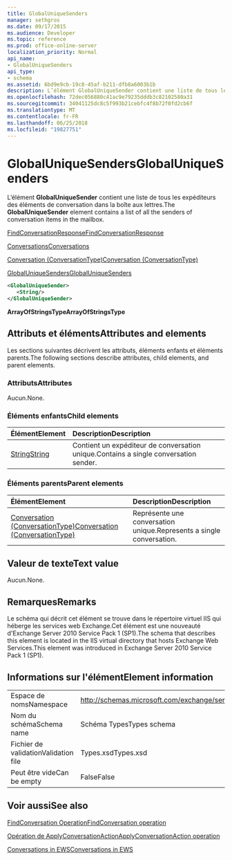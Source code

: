```yaml
---
title: GlobalUniqueSenders
manager: sethgros
ms.date: 09/17/2015
ms.audience: Developer
ms.topic: reference
ms.prod: office-online-server
localization_priority: Normal
api_name:
- GlobalUniqueSenders
api_type:
- schema
ms.assetid: 6bd9e9cb-19c8-45af-b211-dfb8a6003b1b
description: L’élément GlobalUniqueSender contient une liste de tous les expéditeurs des éléments de conversation dans la boîte aux lettres.
ms.openlocfilehash: 72dec056880c41ac9e79235dddb3c82102580a31
ms.sourcegitcommit: 34041125dc8c5f993b21cebfc4f8b72f0fd2cb6f
ms.translationtype: MT
ms.contentlocale: fr-FR
ms.lasthandoff: 06/25/2018
ms.locfileid: "19827751"
---
```

# <a name="globaluniquesenders"></a><span data-ttu-id="dafa4-103">GlobalUniqueSenders</span><span class="sxs-lookup"><span data-stu-id="dafa4-103">GlobalUniqueSenders</span></span>

<span data-ttu-id="dafa4-104">L’élément **GlobalUniqueSender** contient une liste de tous les expéditeurs des éléments de conversation dans la boîte aux lettres.</span><span class="sxs-lookup"><span data-stu-id="dafa4-104">The **GlobalUniqueSender** element contains a list of all the senders of conversation items in the mailbox.</span></span> 
  
[<span data-ttu-id="dafa4-105">FindConversationResponse</span><span class="sxs-lookup"><span data-stu-id="dafa4-105">FindConversationResponse</span></span>](findconversationresponse.md)
  
[<span data-ttu-id="dafa4-106">Conversations</span><span class="sxs-lookup"><span data-stu-id="dafa4-106">Conversations</span></span>](conversations-ex15websvcsotherref.md)
  
[<span data-ttu-id="dafa4-107">Conversation (ConversationType)</span><span class="sxs-lookup"><span data-stu-id="dafa4-107">Conversation (ConversationType)</span></span>](conversation-conversationtype.md)
  
[<span data-ttu-id="dafa4-108">GlobalUniqueSenders</span><span class="sxs-lookup"><span data-stu-id="dafa4-108">GlobalUniqueSenders</span></span>](globaluniquesenders.md)
  
```XML
<GlobalUniqueSender>
   <String/>
</GlobalUniqueSender>
```

 <span data-ttu-id="dafa4-109">**ArrayOfStringsType**</span><span class="sxs-lookup"><span data-stu-id="dafa4-109">**ArrayOfStringsType**</span></span>
## <a name="attributes-and-elements"></a><span data-ttu-id="dafa4-110">Attributs et éléments</span><span class="sxs-lookup"><span data-stu-id="dafa4-110">Attributes and elements</span></span>

<span data-ttu-id="dafa4-111">Les sections suivantes décrivent les attributs, éléments enfants et éléments parents.</span><span class="sxs-lookup"><span data-stu-id="dafa4-111">The following sections describe attributes, child elements, and parent elements.</span></span>
  
### <a name="attributes"></a><span data-ttu-id="dafa4-112">Attributs</span><span class="sxs-lookup"><span data-stu-id="dafa4-112">Attributes</span></span>

<span data-ttu-id="dafa4-113">Aucun.</span><span class="sxs-lookup"><span data-stu-id="dafa4-113">None.</span></span>
  
### <a name="child-elements"></a><span data-ttu-id="dafa4-114">Éléments enfants</span><span class="sxs-lookup"><span data-stu-id="dafa4-114">Child elements</span></span>

|<span data-ttu-id="dafa4-115">**Élément**</span><span class="sxs-lookup"><span data-stu-id="dafa4-115">**Element**</span></span>|<span data-ttu-id="dafa4-116">**Description**</span><span class="sxs-lookup"><span data-stu-id="dafa4-116">**Description**</span></span>|
|:-----|:-----|
|[<span data-ttu-id="dafa4-117">String</span><span class="sxs-lookup"><span data-stu-id="dafa4-117">String</span></span>](string.md) <br/> |<span data-ttu-id="dafa4-118">Contient un expéditeur de conversation unique.</span><span class="sxs-lookup"><span data-stu-id="dafa4-118">Contains a single conversation sender.</span></span>  <br/> |
   
### <a name="parent-elements"></a><span data-ttu-id="dafa4-119">Éléments parents</span><span class="sxs-lookup"><span data-stu-id="dafa4-119">Parent elements</span></span>

|<span data-ttu-id="dafa4-120">**Élément**</span><span class="sxs-lookup"><span data-stu-id="dafa4-120">**Element**</span></span>|<span data-ttu-id="dafa4-121">**Description**</span><span class="sxs-lookup"><span data-stu-id="dafa4-121">**Description**</span></span>|
|:-----|:-----|
|[<span data-ttu-id="dafa4-122">Conversation (ConversationType)</span><span class="sxs-lookup"><span data-stu-id="dafa4-122">Conversation (ConversationType)</span></span>](conversation-conversationtype.md) <br/> |<span data-ttu-id="dafa4-123">Représente une conversation unique.</span><span class="sxs-lookup"><span data-stu-id="dafa4-123">Represents a single conversation.</span></span>  <br/> |
   
## <a name="text-value"></a><span data-ttu-id="dafa4-124">Valeur de texte</span><span class="sxs-lookup"><span data-stu-id="dafa4-124">Text value</span></span>

<span data-ttu-id="dafa4-125">Aucun.</span><span class="sxs-lookup"><span data-stu-id="dafa4-125">None.</span></span>
  
## <a name="remarks"></a><span data-ttu-id="dafa4-126">Remarques</span><span class="sxs-lookup"><span data-stu-id="dafa4-126">Remarks</span></span>

<span data-ttu-id="dafa4-127">Le schéma qui décrit cet élément se trouve dans le répertoire virtuel IIS qui héberge les services web Exchange.Cet élément est une nouveauté d'Exchange Server 2010 Service Pack 1 (SP1).</span><span class="sxs-lookup"><span data-stu-id="dafa4-127">The schema that describes this element is located in the IIS virtual directory that hosts Exchange Web Services.This element was introduced in Exchange Server 2010 Service Pack 1 (SP1).</span></span>
  
## <a name="element-information"></a><span data-ttu-id="dafa4-128">Informations sur l'élément</span><span class="sxs-lookup"><span data-stu-id="dafa4-128">Element information</span></span>

|||
|:-----|:-----|
|<span data-ttu-id="dafa4-129">Espace de noms</span><span class="sxs-lookup"><span data-stu-id="dafa4-129">Namespace</span></span>  <br/> |http://schemas.microsoft.com/exchange/services/2006/types  <br/> |
|<span data-ttu-id="dafa4-130">Nom du schéma</span><span class="sxs-lookup"><span data-stu-id="dafa4-130">Schema name</span></span>  <br/> |<span data-ttu-id="dafa4-131">Schéma Types</span><span class="sxs-lookup"><span data-stu-id="dafa4-131">Types schema</span></span>  <br/> |
|<span data-ttu-id="dafa4-132">Fichier de validation</span><span class="sxs-lookup"><span data-stu-id="dafa4-132">Validation file</span></span>  <br/> |<span data-ttu-id="dafa4-133">Types.xsd</span><span class="sxs-lookup"><span data-stu-id="dafa4-133">Types.xsd</span></span>  <br/> |
|<span data-ttu-id="dafa4-134">Peut être vide</span><span class="sxs-lookup"><span data-stu-id="dafa4-134">Can be empty</span></span>  <br/> |<span data-ttu-id="dafa4-135">False</span><span class="sxs-lookup"><span data-stu-id="dafa4-135">False</span></span>  <br/> |
   
## <a name="see-also"></a><span data-ttu-id="dafa4-136">Voir aussi</span><span class="sxs-lookup"><span data-stu-id="dafa4-136">See also</span></span>



[<span data-ttu-id="dafa4-137">FindConversation Operation</span><span class="sxs-lookup"><span data-stu-id="dafa4-137">FindConversation operation</span></span>](findconversation-operation.md)
  
[<span data-ttu-id="dafa4-138">Opération de ApplyConversationAction</span><span class="sxs-lookup"><span data-stu-id="dafa4-138">ApplyConversationAction operation</span></span>](applyconversationaction-operation.md)


[<span data-ttu-id="dafa4-139">Conversations in EWS</span><span class="sxs-lookup"><span data-stu-id="dafa4-139">Conversations in EWS</span></span>](http://msdn.microsoft.com/library/91e64629-db6c-4c94-9dcb-d386232e8467%28Office.15%29.aspx)

